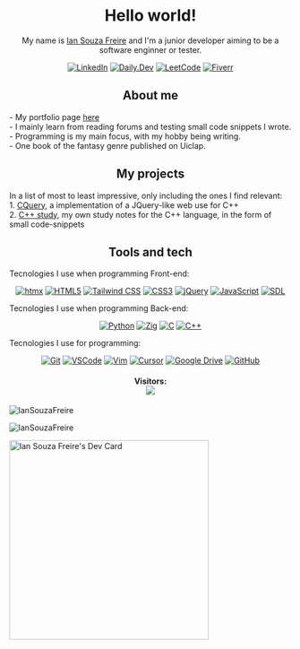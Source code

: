 <h1 align="center">Hello world!</h1>
<p align="center">My name is <a href="https://github.com/IanSouzaFreire">Ian Souza Freire</a> and I'm a junior developer aiming to be a software enginner or tester.</p>
<p align="center">
  <a href="https://www.linkedin.com/in/ian-freire-897406284/"><img src="https://img.shields.io/badge/LinkedIn-0077B5?style=for-the-badge&logo=linkedin&logoColor=white" alt="LinkedIn"></a>
  <a href="https://app.daily.dev/iansouzafreire"><img src="https://img.shields.io/badge/Daily.Dev-0A0A0A?style=for-the-badge&logo=dailydotdev&logoColor=white" alt="Daily.Dev"></a>
  <a href="#"><img src="https://img.shields.io/badge/LeetCode-FFA116?style=for-the-badge&logo=leetcode&logoColor=black" alt="LeetCode"></a>
  <a href="https://br.fiverr.com/r0bertinh0?up_rollout=true"><img src="https://img.shields.io/badge/Fiverr-1DBF73?style=for-the-badge&logo=fiverr&logoColor=white" alt="Fiverr"></a>
</p>

<h2 align="center">About me</h2>
- My portfolio page <a href="https://iansouzafreire.github.io/Portfolio/">here</a><br>
- I mainly learn from reading forums and testing small code snippets I wrote. <br />
- Programming is my main focus, with my hobby being writing. <br />
- One book of the fantasy genre published on Uiclap.

<h2 align="center">My projects</h2>
In a list of most to least impressive, only including the ones I find relevant: <br />
1. <a href="https://github.com/IanSouzaFreire/CQuery">CQuery</a>, a implementation of a JQuery-like web use for C++ <br />
2. <a href="https://github.com/IanSouzaFreire/Cpp-study">C++ study</a>, my own study notes for the C++ language, in the form of small code-snippets

<h2 align="center">Tools and tech</h2>
Tecnologies I use when programming Front-end:

<p align="center">
  <a href="https://htmx.org/"><img src="https://img.shields.io/badge/htmx-3366CC?style=for-the-badge&logo=htmx&logoColor=white" alt="htmx"></a>
  <a href="https://developer.mozilla.org/en-US/docs/Web/HTML"><img src="https://img.shields.io/badge/HTML5-E34F26?style=for-the-badge&logo=html5&logoColor=white" alt="HTML5"></a>
  <a href="https://tailwindcss.com/"><img src="https://img.shields.io/badge/Tailwind_CSS-38B2AC?style=for-the-badge&logo=tailwind-css&logoColor=white" alt="Tailwind CSS"></a>
  <a href="https://developer.mozilla.org/en-US/docs/Web/CSS"><img src="https://img.shields.io/badge/CSS3-1572B6?style=for-the-badge&logo=css3&logoColor=white" alt="CSS3"></a>
  <a href="https://jquery.com/"><img src="https://img.shields.io/badge/jQuery-0769AD?style=for-the-badge&logo=jquery&logoColor=white" alt="jQuery"></a>
  <a href="https://developer.mozilla.org/en-US/docs/Web/JavaScript"><img src="https://img.shields.io/badge/JavaScript-F7DF1E?style=for-the-badge&logo=javascript&logoColor=black" alt="JavaScript"></a>
  <a href="https://www.libsdl.org/"><img src="https://img.shields.io/badge/SDL-005C84?style=for-the-badge&logo=sdl&logoColor=white" alt="SDL"></a>
</p>

Tecnologies I use when programming Back-end:

<p align="center">
  <a href="https://www.python.org"><img src="https://img.shields.io/badge/Python-1111aa?style=for-the-badge&logo=python&logoColor=white" alt="Python"></a>
  <a href="https://ziglang.org/"><img src="https://img.shields.io/badge/Zig-F7A41D?style=for-the-badge&logo=zig&logoColor=white" alt="Zig"></a>
  <a href="https://en.wikipedia.org/wiki/C_(programming_language)"><img src="https://img.shields.io/badge/C-00599C?style=for-the-badge&logo=c&logoColor=white" alt="C"></a>
  <a href="https://isocpp.org/"><img src="https://img.shields.io/badge/C%2B%2B-00599C?style=for-the-badge&logo=c%2B%2B&logoColor=white" alt="C++"></a>
</p>

Tecnologies I use for programming:

<p align="center">
  <a href="https://git-scm.com/"><img src="https://img.shields.io/badge/Git-F05032?style=for-the-badge&logo=git&logoColor=white" alt="Git"></a>
  <a href="https://code.visualstudio.com/"><img src="https://img.shields.io/badge/VSCode-007ACC?style=for-the-badge&logo=visual-studio-code&logoColor=white" alt="VSCode"></a>
  <a href="https://www.vim.org/"><img src="https://img.shields.io/badge/Vim-019733?style=for-the-badge&logo=vim&logoColor=white" alt="Vim"></a>
  <a href="https://cursor.sh/"><img src="https://img.shields.io/badge/Cursor-000000?style=for-the-badge&logo=cursor&logoColor=white" alt="Cursor"></a>
  <a href="https://www.google.com/drive/"><img src="https://img.shields.io/badge/Google_Drive-4285F4?style=for-the-badge&logo=google-drive&logoColor=white" alt="Google Drive"></a>
  <a href="https://github.com/"><img src="https://img.shields.io/badge/GitHub-181717?style=for-the-badge&logo=github&logoColor=white" alt="GitHub"></a>
</p>

<h4 align="center"> 
  Visitors: <br>
  <img src="https://profile-counter.glitch.me/IanSouzaFreire/count.svg" />
</h4>

![IanSouzaFreire](https://github-readme-stats.vercel.app/api?username=IanSouzaFreire&show_icons=true&theme=tokyonight&hide=["issues"])

![IanSouzaFreire](https://github-readme-stats.vercel.app/api/top-langs?username=IanSouzaFreire&show_icons=true&theme=tokyonight&layout=compact)

<a href="https://app.daily.dev/iansouzafreire"><img src="https://api.daily.dev/devcards/v2/rdiN8SuLhS5H4fsHiT5tP.png?type=default&r=jcw" width="356" alt="Ian Souza Freire's Dev Card"/></a>
